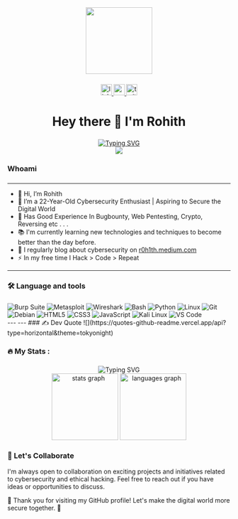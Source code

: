 <div align="center">
  <img height="150" src="https://user-images.githubusercontent.com/74038190/216654116-d0e8d227-7977-4edc-8d36-63461bda9503.gif"  />
</div>

###

<div align="center">
  <a href="https://linkedin.com/in/roh1th/" target="_blank">
    <img src="https://img.shields.io/static/v1?message=LinkedIn&logo=linkedin&label=&color=0077B5&logoColor=white&labelColor=&style=for-the-badge" height="25" alt="linkedin logo"  />
  </a>
  <a href="https://r0h1th.medium.com/" target="_blank">
    <img src="https://img.shields.io/static/v1?message=Medium&logo=medium&label=&color=12100E&logoColor=white&labelColor=&style=for-the-badge" height="25" alt="medium logo"  />
  </a>
  <img src="https://img.shields.io/static/v1?message=Twitter&logo=twitter&label=&color=1DA1F2&logoColor=white&labelColor=&style=for-the-badge" height="25" alt="twitter logo"  />
</div>

###

<h1 align="center">Hey there 👋  I'm Rohith</h1>

###
<div align="center">
  <a href="https://git.io/typing-svg">
    <img src="https://readme-typing-svg.demolab.com?font=Fira+Code&pause=1000&color=22F700&width=435&lines=On+journey+to+become+a+great+Hacker" alt="Typing SVG" />
  </a>
</div>

<div align="center">
  <img src="https://profile-counter.glitch.me/unluckyhacker/count.svg?"  />
</div>

###

<h3 align="left">Whoami</h3>

###
---
  - 👋 Hi, I’m Rohith <br>
  - 👀 I’m a  22-Year-Old Cybersecurity Enthusiast | Aspiring to Secure the Digital World
  - 🔭 Has Good Experience In Bugbounty, Web Pentesting, Crypto, Reversing etc . . . 
  - 📚 I'm currently learning new technologies and techniques to become better than the day before.
  - 📝 I regularly blog about cybersecurity on [r0h1th.medium.com](r0h1th.medium.com)  
  - ⚡ In my free time I Hack > Code > Repeat
---
###

<h3 align="left">🛠 Language and tools </h3>

###
<div align="left">
      <img src="https://img.shields.io/badge/Burp_Suite-FF6633?style=for-the-badge&logo=burp-suite&color=000000" alt="Burp Suite" />
      <img src="https://img.shields.io/badge/Metasploit-008C8C?style=for-the-badge&logo=metasploit&color=000000" alt="Metasploit" />
      <img src="https://img.shields.io/badge/Wireshark-009639?style=for-the-badge&logo=wireshark&color=000000" alt="Wireshark" />
      <img src="https://img.shields.io/badge/Bash-4EAA25?style=for-the-badge&logo=gnu-bash&color=000000" alt="Bash" />
      <img src="https://img.shields.io/badge/Python-3776AB?style=for-the-badge&logo=python&color=000000" alt="Python" />
      <img src="https://img.shields.io/badge/Linux-FCC624?style=for-the-badge&logo=linux&color=000000" alt="Linux" />
      <img src="https://img.shields.io/badge/Git-F05032?style=for-the-badge&logo=git&color=000000" alt="Git" />
      <img src="https://img.shields.io/badge/Debian-D70A53?style=for-the-badge&logo=debian&color=000000" alt="Debian" />
      <img src="https://img.shields.io/badge/HTML5-5D4B6C?style=for-the-badge&logo=html5&color=000000" alt="HTML5" />
      <img src="https://img.shields.io/badge/CSS3-2965F1?style=for-the-badge&logo=css3&color=000000" alt="CSS3" />
      <img src="https://img.shields.io/badge/JavaScript-F7DF1E?style=for-the-badge&logo=javascript&color=000000" alt="JavaScript" />
      <img src="https://img.shields.io/badge/Kali_Linux-557C94?style=for-the-badge&logo=kali-linux&color=000000" alt="Kali Linux" />
      <img src="https://img.shields.io/badge/VS_Code-007ACC?style=for-the-badge&logo=visual-studio-code&color=000000" alt="VS Code" />
</div>
---
---
### ✍️  Dev Quote
![](https://quotes-github-readme.vercel.app/api?type=horizontal&theme=tokyonight)
<br>

<h3 align="left">🔥   My Stats :</h3>

###
<div align="center">
    <img src="https://user-images.githubusercontent.com/74038190/212284158-e840e285-664b-44d7-b79b-e264b5e54825.gif" alt="Typing SVG" />
</div>

<div align="center">
  <img src="https://github-readme-stats.vercel.app/api?username=unluckyhacker&hide_title=false&hide_rank=false&show_icons=true&include_all_commits=true&count_private=true&disable_animations=false&theme=dracula&locale=en&hide_border=false&order=1" height="150" alt="stats graph"  />
  <img src="https://github-readme-stats.vercel.app/api/top-langs?username=unluckyhacker&locale=en&hide_title=false&layout=compact&card_width=320&langs_count=5&theme=dracula&hide_border=false&order=2" height="150" alt="languages graph"  />
</div>




### 👥 Let's Collaborate

I'm always open to collaboration on exciting projects and initiatives related to cybersecurity and ethical hacking. Feel free to reach out if you have ideas or opportunities to discuss.

🌟 Thank you for visiting my GitHub profile! Let's make the digital world more secure together. 🌟
